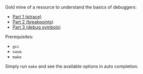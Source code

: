 Gold mine of a resource to understand the basics of debuggers:
- [Part 1 (ptrace)](https://eli.thegreenplace.net/2011/01/23/how-debuggers-work-part-1/)
- [Part 2 (breakpoints)](https://eli.thegreenplace.net/2011/01/27/how-debuggers-work-part-2-breakpoints/)
- [Part 3 (debug symbols)](https://eli.thegreenplace.net/2011/02/07/how-debuggers-work-part-3-debugging-information)


Prerequisites:
- `gcc`
- `nasm`
- `make`

Simply run `make` and see the available options in auto completion.

